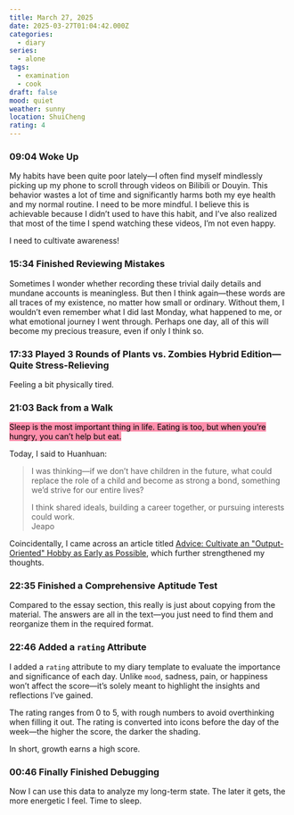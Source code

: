 ```yaml
---
title: March 27, 2025
date: 2025-03-27T01:04:42.000Z
categories:
  - diary
series:
  - alone
tags:
  - examination
  - cook
draft: false
mood: quiet
weather: sunny
location: ShuiCheng
rating: 4
---
```


### 09:04 Woke Up

My habits have been quite poor lately—I often find myself mindlessly picking up my phone to scroll through videos on Bilibili or Douyin. This behavior wastes a lot of time and significantly harms both my eye health and my normal routine. I need to be more mindful. I believe this is achievable because I didn’t used to have this habit, and I’ve also realized that most of the time I spend watching these videos, I’m not even happy.

I need to cultivate awareness!

### 15:34 Finished Reviewing Mistakes

Sometimes I wonder whether recording these trivial daily details and mundane accounts is meaningless. But then I think again—these words are all traces of my existence, no matter how small or ordinary. Without them, I wouldn’t even remember what I did last Monday, what happened to me, or what emotional journey I went through. Perhaps one day, all of this will become my precious treasure, even if only I think so.

### 17:33 Played 3 Rounds of Plants vs. Zombies Hybrid Edition—Quite Stress-Relieving

Feeling a bit physically tired.

### 21:03 Back from a Walk

<mark style="background: #FF5582A6;">Sleep is the most important thing in life. Eating is too, but when you’re hungry, you can’t help but eat.</mark>

Today, I said to Huanhuan:
> I was thinking—if we don’t have children in the future, what could replace the role of a child and become as strong a bond, something we’d strive for our entire lives?  
>   
> I think shared ideals, building a career together, or pursuing interests could work.  
> <span>Jeapo</span>

Coincidentally, I came across an article titled [Advice: Cultivate an "Output-Oriented" Hobby as Early as Possible](https://mp.weixin.qq.com/s/dwEMZXXjl_lS2rEiNATtIQ), which further strengthened my thoughts.

### 22:35 Finished a Comprehensive Aptitude Test

Compared to the essay section, this really is just about copying from the material. The answers are all in the text—you just need to find them and reorganize them in the required format.

### 22:46 Added a `rating` Attribute

I added a `rating` attribute to my diary template to evaluate the importance and significance of each day. Unlike `mood`, sadness, pain, or happiness won’t affect the score—it’s solely meant to highlight the insights and reflections I’ve gained.

The rating ranges from 0 to 5, with rough numbers to avoid overthinking when filling it out. The rating is converted into icons before the day of the week—the higher the score, the darker the shading.

In short, growth earns a high score.

### 00:46 Finally Finished Debugging

Now I can use this data to analyze my long-term state. The later it gets, the more energetic I feel. Time to sleep.

